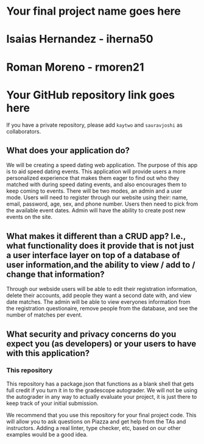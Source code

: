 # Your final project name goes here

# Isaias Hernandez - iherna50
# Roman Moreno - rmoren21

# Your GitHub repository link goes here
If you have a private repository, please add `kaytwo` and `sauravjoshi` as collaborators.

## What does your application do?
We will be creating a speed dating web application.
The purpose of this app is to aid speed dating events. This application will provide users a more personalized experience that makes them eager to find out who they matched with during speed dating events, and also encourages them to keep coming to events.
There will be two modes, an admin and a user mode.
Users will need to register through our website using their: name, email, password, age, sex, and phone number.
Users then need to pick from the available event dates.
Admin will have the ability to create post new events on the site.


## What makes it different than a CRUD app? I.e., what functionality does it provide that is not just a user interface layer on top of a database of user information,and the ability to view / add to / change that information?
Through our webside users will be able to edit their registration information, delete their accounts, add people they want a second date with, and view date matches.
The admin will be able to view everyones information from the registration questionaire, remove people from the database, and see the number of matches per event.

## What security and privacy concerns do you expect you (as developers) or your users to have with this application?



### This repository

This repository has a package.json that functions as a blank shell that gets full credit if you turn it in to the gradescope autograder. We will not be using the autograder in any way to actually evaluate your project, it is just there to keep track of your initial submission.

We recommend that you use this repository for your final project code. This will allow you to ask questions on Piazza and get help from the TAs and instructors. Adding a real linter, type checker, etc, based on our other examples would be a good idea.


